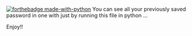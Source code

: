 
[![forthebadge made-with-python](http://ForTheBadge.com/images/badges/made-with-python.svg)](https://www.python.org/)
You can see all your previously saved password in one with just by running this file in python ...


Enjoy!!
